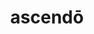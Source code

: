 ---
title: ascendō
meaning: to go up, climb up
ch: four
pos: verb
inf: ascendere
secondppstem: ascend
infend: ere
conjugation: third
derivative: ascension
---
